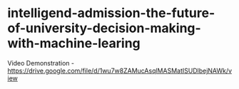 # intelligend-admission-the-future-of-university-decision-making-with-machine-learing

Video Demonstration - https://drive.google.com/file/d/1wu7w8ZAMucAsqlMASMatISUDlbejNAWk/view
